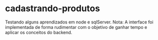 # cadastrando-produtos
Testando alguns aprendizados em node e sqlServer.
Nota: A interface foi implementada de forma rudimentar com o objetivo de ganhar tempo e aplicar os conceitos do backend.
